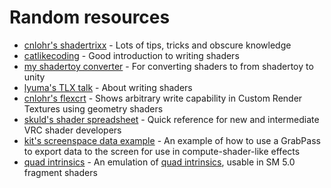 # Random resources
- [cnlohr's shadertrixx](https://github.com/cnlohr/shadertrixx) - Lots of tips, tricks and obscure knowledge
- [catlikecoding](https://catlikecoding.com/unity/tutorials/rendering/) - Good introduction to writing shaders
- [my shadertoy converter](https://pema99.github.io/glsl2hlsl/) - For converting shaders to from shadertoy to unity 
- [lyuma's TLX talk](https://www.youtube.com/watch?v=tWyseAtkrcE) - About writing shaders
- [cnlohr's flexcrt](https://github.com/cnlohr/flexcrt) - Shows arbitrary write capability in Custom Render Textures using geometry shaders
- [skuld's shader spreadsheet](https://docs.google.com/spreadsheets/d/1hCPot9-jRE2v0OztASJ2H8I3TcaPgDZ9QKcvYVtOnW4) - Quick reference for new and intermediate VRC shader developers
- [kit's screenspace data example](https://github.com/cutesthypnotist/VRC-Screenspace-Data-Example) - An example of how to use a GrabPass to export data to the screen for use in compute-shader-like effects
- [quad intrinsics](https://github.com/pema99/shader-knowledge/blob/main/attachments/QuadIntrinsics.cginc) - An emulation of [quad intrinsics](https://microsoft.github.io/DirectX-Specs/d3d/HLSL_SM_6_7_QuadAny_QuadAll.html), usable in SM 5.0 fragment shaders
